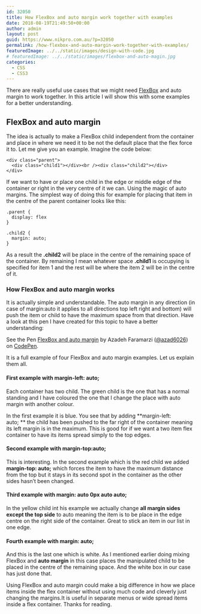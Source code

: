```yaml
---
id: 32050
title: How FlexBox and auto margin work together with examples
date: 2018-08-19T21:49:50+00:00
author: admin
layout: post
guid: https://www.nikpro.com.au/?p=32050
permalink: /how-flexbox-and-auto-margin-work-together-with-examples/
featuredImage: ../../static/images/design-with-code.jpg
# featuredImage: ../../static/images/flexbox-and-auto-magin.jpg
categories:
  - CSS
  - CSS3
---
```

There are really useful use cases that we might need [FlexBox](https://www.nikpro.com.au/flexbox-explained-in-a-simple-way-with-examples-part-1/) and auto margin to work together. In this article I will show this with some examples for a better understanding.

## FlexBox and auto margin

The idea is actually to make a FlexBox child independent from the container and place in where we need it to be not the default place that the flex force it to. Let me give you an example. Imagine the code below:


```
<div class="parent">
  <div class="child1"></div><br /><div class="child2"></div>
</div>
```


If we want to have or place one child in the edge or middle edge of the container or right in the very centre of it we can. Using the magic of auto margins. The simplest way of doing this for example for placing that item in the centre of the parent container looks like this:


```
.parent {
  display: flex
}

.child2 {
  margin: auto;
}
```


As a result the **.child2** will be place in the centre of the remaining space of the container. By remaining I mean whatever space **.child1** is occupying is specified for item 1 and the rest will be where the item 2 will be in the centre of it.

### How FlexBox and auto margin works

It is actually simple and understandable. The auto margin in any direction (in case of margin:auto it applies to all directions top left right and bottom) will push the item or child to have the maximum space from that direction. Have a look at this pen I have created for this topic to have a better understanding:

<p data-height="600" data-theme-id="0" data-slug-hash="MqgvKy" data-default-tab="css,result" data-user="azad6026" data-pen-title="FlexBox and auto margin" class="codepen">
  See the Pen <a href="https://codepen.io/azad6026/pen/MqgvKy/">FlexBox and auto margin</a> by Azadeh Faramarzi (<a href="https://codepen.io/azad6026">@azad6026</a>) on <a href="https://codepen.io">CodePen</a>.
</p>

It is a full example of four FlexBox and auto margin examples. Let us explain them all.

#### First example with margin-left: auto;

Each container has two child. The green child is the one that has a normal standing and I have coloured the one that I change the place with auto margin with another colour.

In the first example it is blue. You see that by adding **margin-left: auto; ** the child has been pushed to the far right of the container meaning its left margin is in the maximum. This is good for if we want a two item flex container to have its items spread simply to the top edges.

#### Second example with margin-top:auto;

This is interesting. In the second example which is the red child we added **margin-top: auto;** which forces the item to have the maximum distance from the top but it stays in its second spot in the container as the other sides hasn&#8217;t been changed.

#### Third example with margin: auto 0px auto auto;

In the yellow child int his example we actually change **all margin sides except the top side** to auto meaning the item is to be place in the edge centre on the right side of the container. Great to stick an item in our list in one edge.

#### Fourth example with margin: auto;

And this is the last one which is white. As I mentioned earlier doing mixing FlexBox and **auto margin** in this case places the manipulated child to be placed in the centre of the remaining space. And the white box in our case has just done that.

Using FlexBox and auto margin could make a big difference in how we place items inside the flex container without using much code and cleverly just changing the margins.It is useful in separate menus or wide spread items inside a flex container. Thanks for reading.